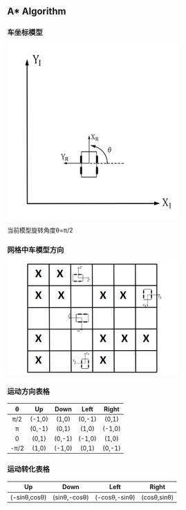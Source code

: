 ## A* Algorithm

### 车坐标模型  
  
  <p align="left">  
  <img src="img/car_cor.jpg" width="400" height="400" alt="model"/>   
  </p>  
    
  当前模型旋转角度θ=π/2
  


### 网格中车模型方向    

  <p align="left">  
  <img src="img/grid_car.png" width="400"  alt="grid"/>  
  </p>

### 运动方向表格  

|   θ    | Up    | Down   | Left  | Right |  
| :-----:|:-----:| :-----:|:-----:|:-----:|
|   π/2  |(-1,0) | (1,0)  | (0,-1)| (0,1) |
|   π    |(0,-1) | (0,1)  | (1,0) | (-1,0)|
|   0    | (0,1) | (0,-1) | (-1,0)| (1,0) |
|   -π/2 |(1,0)  | (-1,0) | (0,1) | (0,-1)|

### 运动转化表格  
| Up    | Down   | Left  | Right |  
|:-----:| :-----:|:-----:|:-----:|
|(-sinθ,cosθ) | (sinθ,-cosθ)  | (-cosθ,-sinθ)| (cosθ,sinθ) |
